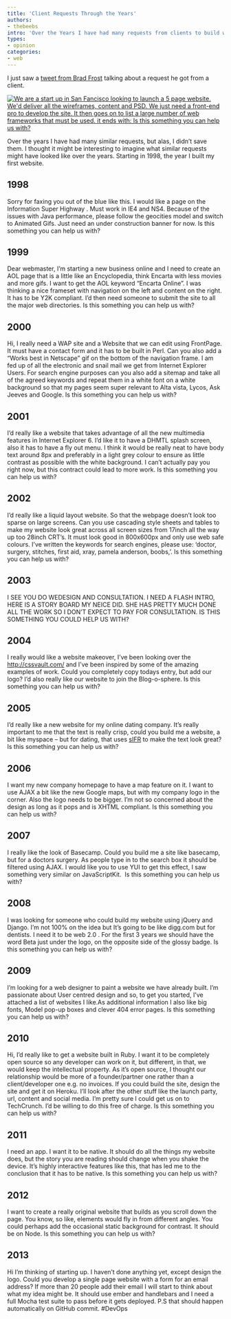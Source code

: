 ```yaml
---
title: 'Client Requests Through the Years'
authors:
- thebeebs
intro: 'Over the Years I have had many requests from clients to build websites. Here are a few.'
types:
- opinion
categories:
- web
---
```


I just saw a [tweet from Brad Frost](https://twitter.com/brad_frost/status/377397337548943361/photo/1) talking about a request he got from a client.

[![We are a start up in San Fancisco looking to launch a 5 page website. We'd deliver all the wireframes, content and PSD. We just need a front-end pro to develop the site. It then goes on to list a large number of web frameworks that must be used. it ends with: Is this something you can help us with?](https://thebeebs.azureedge.net/client-requests.jpg "An email from Brad Frosts client")](https://twitter.com/brad_frost/status/377397337548943361/photo/1)

Over the years I have had many similar requests, but alas, I didn’t save them. I thought it might be interesting to imagine what similar requests might have looked like over the years. Starting in 1998, the year I built my first website.

## 1998

Sorry for faxing you out of the blue like this. I would like a page on the Information Super Highway . Must work in IE4 and NS4. Because of the issues with Java performance, please follow the geocities model and switch to Animated Gifs. Just need an under construction banner for now. Is this something you can help us with?

## 1999

Dear webmaster, I’m starting a new business online and I need to create an AOL page that is a little like an Encyclopedia, think Encarta with less movies and more gifs. I want to get the AOL keyword “Encarta Online”. I was thinking a nice frameset with navigation on the left and content on the right. It has to be Y2K compliant. I’d then need someone to submit the site to all the major web directories. Is this something you can help us with?

## 2000

Hi, I really need a WAP site and a Website that we can edit using FrontPage. It must have a contact form and it has to be built in Perl. Can you also add a “Works best in Netscape” gif on the bottom of the navigation frame. I am fed up of all the electronic and snail mail we get from Internet Explorer Users. For search engine purposes can you also add a sitemap and take all of the agreed keywords and repeat them in a white font on a white background so that my pages seem super relevant to Alta vista, Lycos, Ask Jeeves and Google. Is this something you can help us with?

## 2001

I’d really like a website that takes advantage of all the new multimedia features in Internet Explorer 6. I’d like it to have a DHMTL splash screen, also it has to have a fly out menu. I think it would be really neat to have body text around 8px and preferably in a light grey colour to ensure as little contrast as possible with the white background. I can’t actually pay you right now, but this contract could lead to more work. Is this something you can help us with?

## 2002

I’d really like a liquid layout website. So that the webpage doesn’t look too sparse on large screens. Can you use cascading style sheets and tables to make my website look great across all screen sizes from 17inch all the way up too 28inch CRT’s. It must look good in 800x600px and only use web safe colours. I’ve written the keywords for search engines, please use: ‘doctor, surgery, stitches, first aid, xray, pamela anderson, boobs,’. Is this something you can help us with?

## 2003

I SEE YOU DO WEDESIGN AND CONSULTATION. I NEED A FLASH INTRO, HERE IS A STORY BOARD MY NEICE DID. SHE HAS PRETTY MUCH DONE ALL THE WORK SO I DON’T EXPECT TO PAY FOR CONSULTATION. IS THIS SOMETHING YOU COULD HELP US WITH?

## 2004

I really would like a website makeover, I’ve been looking over the http://cssvault.com/ and I’ve been inspired by some of the amazing examples of work. Could you completely copy todays entry, but add our logo? I’d also really like our website to join the Blog-o-sphere. Is this something you can help us with?

## 2005

I’d really like a new website for my online dating company. It’s really important to me that the text is really crisp, could you build me a website, a bit like myspace – but for dating, that uses [sIFR](http://en.wikipedia.org/wiki/Scalable_Inman_Flash_Replacement) to make the text look great? Is this something you can help us with?

## 2006

I want my new company homepage to have a map feature on it. I want to use AJAX a bit like the new Google maps, but with my company logo in the corner. Also the logo needs to be bigger. I’m not so concerned about the design as long as it pops and is XHTML compliant. Is this something you can help us with?

## 2007

I really like the look of Basecamp. Could you build me a site like basecamp, but for a doctors surgery. As people type in to the search box it should be filtered using AJAX. I would like you to use YUI to get this effect, I saw something very similar on JavaScriptKit.&nbsp; Is this something you can help us with?

## 2008

I was looking for someone who could build my website using jQuery and Django. I’m not 100% on the idea but It’s going to be like digg.com but for dentists. I need it to be web 2.0 . For the first 3 years we should have the word Beta just under the logo, on the opposite side of the glossy badge. Is this something you can help us with?

## 2009

I’m looking for a web designer to paint a website we have already built. I’m passionate about User centred design and so, to get you started, I’ve attached a list of websites I like.As additional information I also like big fonts, Model pop-up boxes and clever 404 error pages. Is this something you can help us with?

## 2010

Hi, I’d really like to get a website built in Ruby. I want it to be completely open source so any developer can work on it, but different, in that, we would keep the intellectual property. As it’s open source, I thought our relationship would be more of a founder/partner one rather than a client/developer one e.g. no invoices. If you could build the site, design the site and get it on Heroku. I’ll look after the other stuff like the launch party, url, content and social media. I’m pretty sure I could get us on to TechCrunch. I’d be willing to do this free of charge. Is this something you can help us with?

## 2011

I need an app. I want it to be native. It should do all the things my website does, but the story you are reading should change when you shake the device. It’s highly interactive features like this, that has led me to the conclusion that it has to be native. Is this something you can help us with?

## 2012

I want to create a really original website that builds as you scroll down the page. You know, so like, elements would fly in from different angles. You could perhaps add the occasional static background for contrast. It should be on Node. Is this something you can help us with?

## 2013

Hi I’m thinking of starting up. I haven’t done anything yet, except design the logo. Could you develop a single page website with a form for an email address? If more than 20 people add their email I will start to think about what my idea might be. It should use ember and handlebars and I need a full Mocha test suite to pass before it gets deployed. P.S that should happen automatically on GitHub commit. #DevOps

